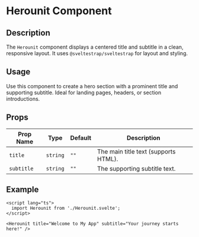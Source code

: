# Herounit Component

## Description
The `Herounit` component displays a centered title and subtitle in a clean, responsive layout. It uses `@sveltestrap/sveltestrap` for layout and styling.

## Usage
Use this component to create a hero section with a prominent title and supporting subtitle. Ideal for landing pages, headers, or section introductions.

## Props

| Prop Name  | Type   | Default | Description                     |
|------------|--------|---------|---------------------------------|
| `title`    | `string` | `""`    | The main title text (supports HTML). |
| `subtitle` | `string` | `""`    | The supporting subtitle text.   |

## Example

```svelte
<script lang="ts">
  import Herounit from './Herounit.svelte';
</script>

<Herounit title="Welcome to My App" subtitle="Your journey starts here!" />